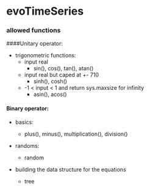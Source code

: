 # evoTimeSeries


### allowed functions
####Unitary operator:
* trigonometric functions:
  * input real 
    * sin(), cos(), tan(), atan()
  * input real but caped at +- 710
    * sinh(), cosh()
  * -1 < input < 1 and return sys.maxsize for infinity 
    * asin(), acos()
    

#### Binary operator:
* basics:
  * plus(), minus(), multiplication(), division()
* randoms:
  * random

* building the data structure for the equations
    - tree
